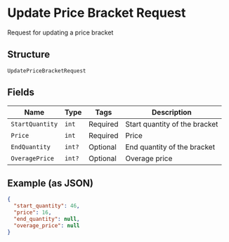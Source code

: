 
# Update Price Bracket Request

Request for updating a price bracket

## Structure

`UpdatePriceBracketRequest`

## Fields

| Name | Type | Tags | Description |
|  --- | --- | --- | --- |
| `StartQuantity` | `int` | Required | Start quantity of the bracket |
| `Price` | `int` | Required | Price |
| `EndQuantity` | `int?` | Optional | End quantity of the bracket |
| `OveragePrice` | `int?` | Optional | Overage price |

## Example (as JSON)

```json
{
  "start_quantity": 46,
  "price": 16,
  "end_quantity": null,
  "overage_price": null
}
```

